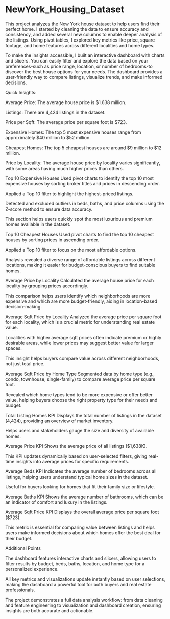 # NewYork_Housing_Dataset

This project analyzes the New York house dataset to help users find their perfect home. I started by cleaning the data to ensure accuracy and consistency, and added several new columns to enable deeper analysis of the listings. Using pivot tables, I explored key metrics like price, square footage, and home features across different localities and home types.

To make the insights accessible, I built an interactive dashboard with charts and slicers. You can easily filter and explore the data based on your preferences-such as price range, location, or number of bedrooms-to discover the best house options for your needs. The dashboard provides a user-friendly way to compare listings, visualize trends, and make informed decisions.

Quick Insights:

Average Price: The average house price is $1.638 million.

Listings: There are 4,424 listings in the dataset.

Price per Sqft: The average price per square foot is $723.

Expensive Homes: The top 5 most expensive houses range from approximately $40 million to $52 million.

Cheapest Homes: The top 5 cheapest houses are around $9 million to $12 million.

Price by Locality: The average house price by locality varies significantly, with some areas having much higher prices than others.


Top 10 Expensive Houses
Used pivot charts to identify the top 10 most expensive houses by sorting broker titles and prices in descending order.

Applied a Top 10 filter to highlight the highest-priced listings.

Detected and excluded outliers in beds, baths, and price columns using the Z-score method to ensure data accuracy.

This section helps users quickly spot the most luxurious and premium homes available in the dataset.

Top 10 Cheapest Houses
Used pivot charts to find the top 10 cheapest houses by sorting prices in ascending order.

Applied a Top 10 filter to focus on the most affordable options.

Analysis revealed a diverse range of affordable listings across different locations, making it easier for budget-conscious buyers to find suitable homes.

Average Price by Locality
Calculated the average house price for each locality by grouping prices accordingly.

This comparison helps users identify which neighborhoods are more expensive and which are more budget-friendly, aiding in location-based decision-making.

Average Sqft Price by Locality
Analyzed the average price per square foot for each locality, which is a crucial metric for understanding real estate value.

Localities with higher average sqft prices often indicate premium or highly desirable areas, while lower prices may suggest better value for larger spaces.

This insight helps buyers compare value across different neighborhoods, not just total price.

Average Sqft Price by Home Type
Segmented data by home type (e.g., condo, townhouse, single-family) to compare average price per square foot.

Revealed which home types tend to be more expensive or offer better value, helping buyers choose the right property type for their needs and budget.

Total Listing Homes KPI
Displays the total number of listings in the dataset (4,424), providing an overview of market inventory.

Helps users and stakeholders gauge the size and diversity of available homes.

Average Price KPI
Shows the average price of all listings ($1,638K).

This KPI updates dynamically based on user-selected filters, giving real-time insights into average prices for specific requirements.

Average Beds KPI
Indicates the average number of bedrooms across all listings, helping users understand typical home sizes in the dataset.

Useful for buyers looking for homes that fit their family size or lifestyle.

Average Baths KPI
Shows the average number of bathrooms, which can be an indicator of comfort and luxury in the listings.

Average Sqft Price KPI
Displays the overall average price per square foot ($723).

This metric is essential for comparing value between listings and helps users make informed decisions about which homes offer the best deal for their budget.

Additional Points

The dashboard features interactive charts and slicers, allowing users to filter results by budget, beds, baths, location, and home type for a personalized experience.

All key metrics and visualizations update instantly based on user selections, making the dashboard a powerful tool for both buyers and real estate professionals.

The project demonstrates a full data analysis workflow: from data cleaning and feature engineering to visualization and dashboard creation, ensuring insights are both accurate and actionable.
